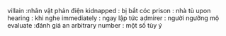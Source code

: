 villain :nhân vật phản điện 
kidnapped : bị bắt cóc
prison : nhà tù
upon hearing : khi nghe
immediately : ngay lập tức
admirer : người ngưỡng mộ
evaluate :đánh giá
an arbitrary number : một số tùy ý


